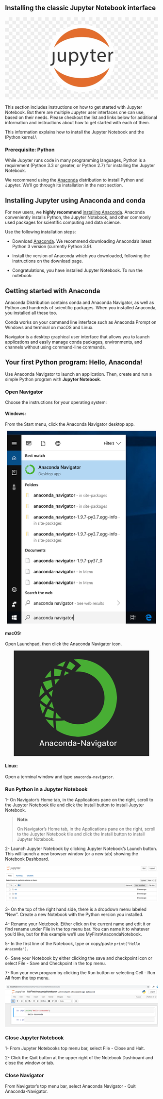 ## Installing the classic Jupyter Notebook interface
<p align="center">
<img src="assets/jupyter-notebook-icon.png"/>
</p>
This section includes instructions on how to get started with Jupyter Notebook. But there are multiple Jupyter user interfaces one can use, based on their needs. Please checkout the list and links below for additional information and instructions about how to get started with each of them.

This information explains how to install the Jupyter Notebook and the IPython kernel.\

### Prerequisite: Python

While Jupyter runs code in many programming languages, Python is a requirement (Python 3.3 or greater, or Python 2.7) for installing the Jupyter Notebook.

We recommend using the [Anaconda](https://www.anaconda.com/products/distribution) distribution to install Python and Jupyter. We’ll go through its installation in the next section.

## Installing Jupyter using Anaconda and conda

For new users, we **highly recommend** [installing Anaconda](https://www.anaconda.com/products/distribution). Anaconda conveniently installs Python, the Jupyter Notebook, and other commonly used packages for scientific computing and data science.

Use the following installation steps:

* Download [Anaconda](https://www.anaconda.com/products/distribution). We recommend downloading Anaconda’s latest Python 3 version (currently Python 3.9).

* Install the version of Anaconda which you downloaded, following the instructions on the download page.

* Congratulations, you have installed Jupyter Notebook. To run the notebook:

## Getting started with Anaconda

Anaconda Distribution contains conda and Anaconda Navigator, as well as Python and hundreds of scientific packages. When you installed Anaconda, you installed all these too.

Conda works on your command line interface such as Anaconda Prompt on Windows and terminal on macOS and Linux.

Navigator is a desktop graphical user interface that allows you to launch applications and easily manage conda packages, environments, and channels without using command-line commands.

## Your first Python program: Hello, Anaconda!
Use Anaconda Navigator to launch an application. Then, create and run a simple Python program with **Jupyter Notebook**.

### Open Navigator
Choose the instructions for your operating system: 

#### Windows:
From the Start menu, click the Anaconda Navigator desktop app.

<p align="center">
<img src="assets/win-navigator2.png"/>
</p>

#### macOS:
Open Launchpad, then click the Anaconda Navigator icon.

<p align="center">
<img src="assets/Navigator_Launchpad_icon.png"/>
</p>

#### Linux:
Open a terminal window and type `anaconda-navigator`.

### Run Python in a Jupyter Notebook

1- On Navigator’s Home tab, in the Applications pane on the right, scroll to the Jupyter Notebook tile and click the Install button to install Jupyter Notebook.

> **Note:**
> 
> On Navigator’s Home tab, in the Applications pane on the right, scroll to the Jupyter Notebook tile and click the Install button to install Jupyter Notebook.

2- Launch Jupyter Notebook by clicking Jupyter Notebook’s Launch button.
This will launch a new browser window (or a new tab) showing the Notebook Dashboard.

<p align="center">
<img src="assets/jupyter-dashboard.png"/>
</p>

3- On the top of the right hand side, there is a dropdown menu labeled “New”. Create a new Notebook with the Python version you installed.

4- Rename your Notebook. Either click on the current name and edit it or find rename under File in the top menu bar. You can name it to whatever you’d like, but for this example we’ll use MyFirstAnacondaNotebook.

5- In the first line of the Notebook, type or copy/paste `print("Hello Anaconda")`.

6- Save your Notebook by either clicking the save and checkpoint icon or select File - Save and Checkpoint in the top menu.

7- Run your new program by clicking the Run button or selecting Cell - Run All from the top menu.

<p align="center">
<img src="assets/getting-started_Jupyter.png"/>
</p>

### Close Jupyter Notebook
1- From Jupyter Notebooks top menu bar, select File - Close and Halt.

2- Click the Quit button at the upper right of the Notebook Dashboard and close the window or tab.
### Close Navigator
From Navigator’s top menu bar, select Anaconda Navigator - Quit Anaconda-Navigator.
